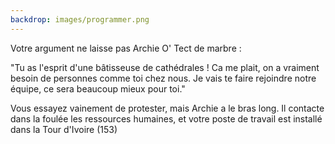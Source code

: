 ```yaml
---
backdrop: images/programmer.png
---
```


Votre argument ne laisse pas Archie O' Tect de marbre :

"Tu as l'esprit d'une bâtisseuse de cathédrales ! Ca me plait, on a vraiment besoin de personnes comme toi chez nous. Je vais te faire rejoindre notre équipe, ce sera beaucoup mieux pour toi."

Vous essayez vainement de protester, mais Archie a le bras long. 
Il contacte dans la foulée les ressources humaines, et votre poste de travail est installé dans la Tour d'Ivoire (153)

<Page url="/assaut-tour-ivoir/153" instructions="" action="Rejoindre le pôle des architectes" condition="none" />
